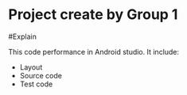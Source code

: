 Project create by Group 1
===========================

#Explain

This code performance in Android studio. It include:
 - Layout
 - Source code
 - Test code
